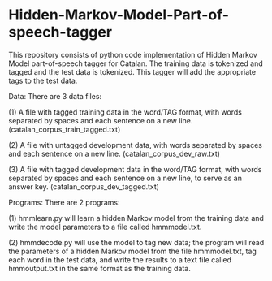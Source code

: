 # Hidden-Markov-Model-Part-of-speech-tagger

This repository consists of python code implementation of Hidden Markov Model part-of-speech tagger for Catalan. The training data is tokenized and tagged and the test data is tokenized. This tagger will add the appropriate tags to the test data.


Data: There are 3 data files:

(1) A file with tagged training data in the word/TAG format, with words separated by spaces and each sentence on a new line. (catalan_corpus_train_tagged.txt)

(2) A file with untagged development data, with words separated by spaces and each sentence on a new line. (catalan_corpus_dev_raw.txt)

(3) A file with tagged development data in the word/TAG format, with words separated by spaces and each sentence on a new line, to serve as an answer key. (catalan_corpus_dev_tagged.txt)


Programs: There are 2 programs:

(1) hmmlearn.py will learn a hidden Markov model from the training data and write the model parameters to a file called hmmmodel.txt.

(2) hmmdecode.py will use the model to tag new data; the program will read the parameters of a hidden Markov model from the file hmmmodel.txt, tag each word in the test data, and write the results to a text file called hmmoutput.txt in the same format as the training data.

